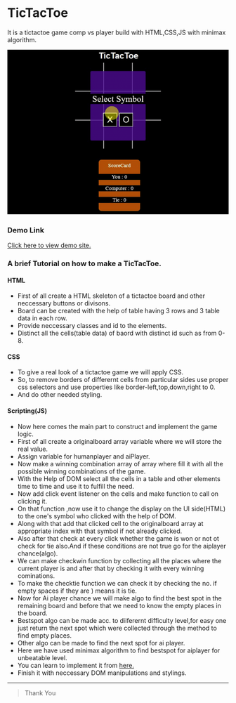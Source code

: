 # TicTacToe
It is a tictactoe game comp vs player build with HTML,CSS,JS with minimax algorithm.

![TicTacToe preview](https://github.com/GauravNegi000/TicTacToe/blob/master/tictactoe_giphy.gif)
### Demo Link
[Click here to view demo site.](https://tictactoe-g.netlify.com)

### A brief Tutorial on how to make a TicTacToe.

#### HTML
* First of all create a HTML skeleton of a tictactoe board and other neccessary buttons or divisons.
* Board can be created with the help of table having 3 rows and 3 table data in each row.
* Provide neccessary classes and id to the elements.
* Distinct all the cells(table data) of baord with distinct id such as from 0-8.

#### CSS
* To give a real look of a tictactoe game we will apply CSS.
* So, to remove borders of differernt cells from particular sides use proper css selectors and use properties like border-left,top,down,right to 0.
* And do other needed styling.

#### Scripting(JS)
* Now here comes the main part to construct and implement the game logic.
* First of all create a originalboard array variable where we will store the real value.
* Assign variable for humanplayer and aiPlayer.
* Now make a winning combination array of array where fill it with all the possible winning combinations of the game.
* With the Help of DOM select all the cells in a table and other elements time to time and use it to fulfill the need.
* Now add click event listener on the cells and make function to call on clicking it.
* On that function ,now use it to change the display on the UI side(HTML) to the one's symbol who clicked with the help of DOM.
* Along with that add that clicked cell to the originalboard array at appropriate index with that symbol if not already clicked.
* Also after that check at every click whether the game is won or not ot check for tie also.And if these conditions are not true go for the aiplayer chance(algo).
* We can make checkwin function by collecting all the places where the current player is and after that by checking it with every winning cominations.
* To make the checktie function we can check it by checking the no. if empty spaces if they are ) means it is tie.
* Now for Ai player chance we will make algo to find the best spot in the remaining board and before that we need to know the empty places in the board.
* Bestspot algo can be made acc. to diiferernt difficulty level,for easy one just return the next spot which were collected through the method to find empty places.
* Other algo can be made to find the next spot for ai player.
* Here we have used minimax algorithm to find bestspot for aiplayer for unbeatable level.
* You can learn to implement it from [here.](https://www.freecodecamp.org/news/how-to-make-your-tic-tac-toe-game-unbeatable-by-using-the-minimax-algorithm-9d690bad4b37/)
* Finish it with neccessary DOM manipulations and stylings.
***
> Thank You
